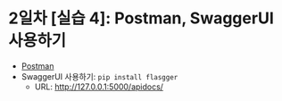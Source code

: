 # 2일차 [실습 4]: Postman, SwaggerUI 사용하기

* [Postman](https://www.postman.com/)
* SwaggerUI 사용하기: `pip install flasgger`
  * URL: http://127.0.0.1:5000/apidocs/